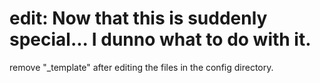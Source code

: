 
# edit: Now that this is suddenly special... I dunno what to do with it.

remove "_template" after editing the files in the config directory.
